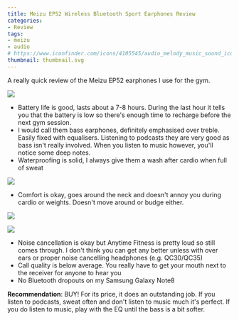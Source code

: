 ```yaml
---
title: Meizu EP52 Wireless Bluetooth Sport Earphones Review
categories:
- Review
tags:
- meizu
- audio
# https://www.iconfinder.com/icons/4105545/audio_melody_music_sound_icon
thumbnail: thumbnail.svg
---
```


A really quick review of the Meizu EP52 earphones I use for the gym.

<!-- more -->

![](/front.jpg)

- Battery life is good, lasts about a 7-8 hours. During the last hour it tells you that the battery is low so there's enough time to recharge before the next gym session.
- I would call them bass earphones, definitely emphasised over treble. Easily fixed with equalisers. Listening to podcasts they are very good as bass isn't really involved. When you listen to music however, you'll notice some deep notes.
- Waterproofing is solid, I always give them a wash after cardio when full of sweat

![](/washing.jpg)

- Comfort is okay, goes around the neck and doesn't annoy you during cardio or weights. Doesn't move around or budge either.

![](/side.jpg)

![](/back.jpg)

- Noise cancellation is okay but Anytime Fitness is pretty loud so still comes through. I don't think you can get any better unless with over ears or proper noise cancelling headphones (e.g. QC30/QC35)
- Call quality is below average. You really have to get your mouth next to the receiver for anyone to hear you
- No Bluetooth dropouts on my Samsung Galaxy Note8

**Recommendation**: BUY! For its price, it does an outstanding job. If you listen to podcasts, sweat often and don't listen to music  much it's perfect. If you do listen to music, play with the EQ until the bass is a bit softer.
